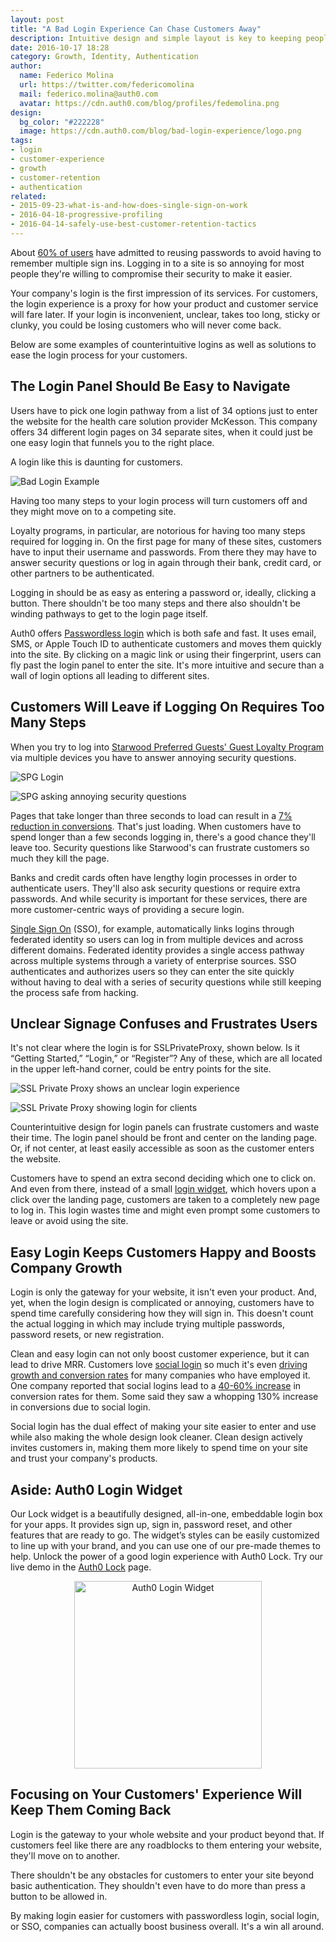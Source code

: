 ```yaml
---
layout: post
title: "A Bad Login Experience Can Chase Customers Away"
description: Intuitive design and simple layout is key to keeping people on your site.
date: 2016-10-17 18:28
category: Growth, Identity, Authentication
author: 
  name: Federico Molina
  url: https://twitter.com/federicomolina
  mail: federico.molina@auth0.com
  avatar: https://cdn.auth0.com/blog/profiles/fedemolina.png
design: 
  bg_color: "#222228"
  image: https://cdn.auth0.com/blog/bad-login-experience/logo.png
tags: 
- login
- customer-experience
- growth
- customer-retention
- authentication
related:
- 2015-09-23-what-is-and-how-does-single-sign-on-work
- 2016-04-18-progressive-profiling
- 2016-04-14-safely-use-best-customer-retention-tactics
---
```


About [60% of users](https://www.passwordboss.com/password-habits-survey-part-1/) have admitted to reusing passwords to avoid having to remember multiple sign ins. Logging in to a site is so annoying for most people they're willing to compromise their security to make it easier. 

Your company's login is the first impression of its services. For customers, the login experience is a proxy for how your product and customer service will fare later. If your login is inconvenient, unclear, takes too long, sticky or clunky, you could be losing customers who will never come back. 

Below are some examples of counterintuitive logins as well as solutions to ease the login process for your customers.

## **The Login Panel Should Be Easy to Navigate**

Users have to pick one login pathway from a list of 34 options just to enter the website for the health care solution provider McKesson. This company offers 34 different login pages on 34 separate sites, when it could just be one easy login that funnels you to the right place.

A login like this is daunting for customers.

![Bad Login Example](https://cdn.auth0.com/blog/bad-login-experience/bad-login-example.png)

Having too many steps to your login process will turn customers off and they might move on to a competing site.

Loyalty programs, in particular, are notorious for having too many steps required for logging in. On the first page for many of these sites, customers have to input their username and passwords. From there they may have to answer security questions or log in again through their bank, credit card, or other partners to be authenticated.

Logging in should be as easy as entering a password or, ideally, clicking a button. There shouldn't be too many steps and there also shouldn't be winding pathways to get to the login page itself. 

Auth0 offers [Passwordless login](https://auth0.com/passwordless) which is both safe and fast. It uses email, SMS, or Apple Touch ID to authenticate customers and moves them quickly into the site. By clicking on a magic link or using their fingerprint, users can fly past the login panel to enter the site. It's more intuitive and secure than a wall of login options all leading to different sites. 


## Customers Will Leave if Logging On Requires Too Many Steps

When you try to log into [Starwood Preferred Guests' Guest Loyalty Program](http://www.starwoodhotels.com/preferredguest/index.html?language=en_US) via multiple devices you have to answer annoying security questions.

![SPG Login](https://cdn.auth0.com/blog/bad-login-experience/spg-login.png)

![SPG asking annoying security questions](https://cdn.auth0.com/blog/bad-login-experience/spg-security-questions.png)

Pages that take longer than three seconds to load can result in a [7% reduction in conversions](https://blog.kissmetrics.com/loading-time/). That's just loading. When customers have to spend longer than a few seconds logging in, there's a good chance they'll leave too. Security questions like Starwood's can frustrate customers so much they kill the page.

Banks and credit cards often have lengthy login processes in order to authenticate users. They'll also ask security questions or require extra passwords. And while security is important for these services, there are more customer-centric ways of providing a secure login. 

[Single Sign On](https://auth0.com/blog/what-is-and-how-does-single-sign-on-work/) (SSO), for example, automatically links logins through federated identity so users can log in from multiple devices and across different domains. Federated identity provides a single access pathway across multiple systems through a variety of enterprise sources. SSO authenticates and authorizes users so they can enter the site quickly without having to deal with a series of security questions while still keeping the process safe from hacking.

## Unclear Signage Confuses and Frustrates Users

It's not clear where the login is for SSLPrivateProxy, shown below. Is it “Getting Started,” “Login,” or “Register”? Any of these, which are all located in the upper left-hand corner, could be entry points for the site. 

![SSL Private Proxy shows an unclear login experience](https://cdn.auth0.com/blog/bad-login-experience/sslprivateproxy-unclear-login.png)

![SSL Private Proxy showing login for clients](https://cdn.auth0.com/blog/bad-login-experience/sslprivateproxy-login-for-clients.png)

Counterintuitive design for login panels can frustrate customers and waste their time. The login panel should be front and center on the landing page. Or, if not center, at least easily accessible as soon as the customer enters the website. 

Customers have to spend an extra second deciding which one to click on. And even from there, instead of a small [login widget](https://auth0.com/how-it-works), which hovers upon a click over the landing page, customers are taken to a completely new page to log in. This login wastes time and might even prompt some customers to leave or avoid using the site.

## Easy Login Keeps Customers Happy and Boosts Company Growth

Login is only the gateway for your website, it isn't even your product. And, yet, when the login design is complicated or annoying, customers have to spend time carefully considering how they will sign in. This doesn't count the actual logging in which may include trying multiple passwords, password resets, or new registration. 

Clean and easy login can not only boost customer experience, but it can lead to drive MRR. Customers love [social login](https://auth0.com/learn/social-login/) so much it's even [driving growth and conversion rates](https://auth0.com/blog/how-to-use-social-login-to-drive-your-apps-growth/) for many companies who have employed it. One company reported that social logins lead to a [40-60% increase](https://www.quora.com/What-impact-does-social-login-have-on-conversion-rates) in conversion rates for them. Some said they saw a whopping 130% increase in conversions due to social login.

Social login has the dual effect of making your site easier to enter and use while also making the whole design look cleaner. Clean design actively invites customers in, making them more likely to spend time on your site and trust your company's products.

## Aside: Auth0 Login Widget
Our Lock widget is a beautifully designed, all-in-one, embeddable login box for your apps. It provides sign up, sign in, password reset, and other features that are ready to go. The widget’s styles can be easily customized to line up with your brand, and you can use one of our pre-made themes to help. Unlock the power of a good login experience with Auth0 Lock. Try our live demo in the [Auth0 Lock](https://auth0.com/lock) page.

<div style="text-align: center;">
  <img src="https://auth0.com/learn/wp-content/uploads/2016/01/what-is-social-login-1.png" alt="Auth0 Login Widget" width="300">
</div>

## Focusing on Your Customers' Experience Will Keep Them Coming Back

Login is the gateway to your whole website and your product beyond that. If customers feel like there are any roadblocks to them entering your website, they'll move on to another. 

There shouldn't be any obstacles for customers to enter your site beyond basic authentication. They shouldn't even have to do more than press a button to be allowed in.

By making login easier for customers with passwordless login, social login, or SSO, companies can actually boost business overall. It's a win all around.

